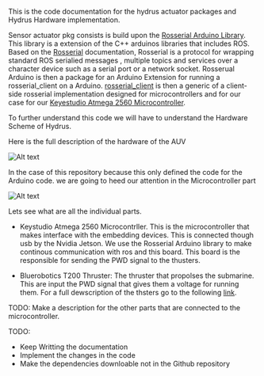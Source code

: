 This is the code documentation for the hydrus actuator packages and Hydrus Hardware implementation.

Sensor actuator pkg consists is build upon the [Rosserial Arduino Library](http://wiki.ros.org/rosserial_arduino). 
This library is a extension of the C++ arduinos libraries that includes ROS. Based on the [Rosserial](http://wiki.ros.org/rosserial) documentation,
Rosserial is a protocol for wrapping standard ROS serialied messages  , multiple topics and services over a character device such as a serial port or 
a network socket. Rosserual Arduino is then a package for an Arduino Extension  for running a rosserial_client on a Arduino. [rosserial_client](http://wiki.ros.org/rosserial_client) is then a generic  of a client-side rosserial implementation designed for microcontrollers and for our case for our [Keyestudio Atmega 2560 
Microcontroller](s).

To further understand this code we will have to understand the Hardware Scheme of Hydrus.

Here is the full description of the hardware of the AUV

![Alt text](<RUMArino Architecture Collection - Page 1.png>)

In the case of this repository because this only defined the code for the Arduino code. we are going to heed our attention in the Microcontroller part




![Alt text](selected.png)


Lets see what are all the individual parts.

- Keystudio Atmega 2560 Microcontrller. This is the microcontroller that makes interface with the embedding devices. This is connected though usb by the Nvidia Jetson. We use the Rosserial Arduino library to make continous communication with ros and this board. This  board is the responsible for sending the  PWD signal to the thusters.

- Bluerobotics T200 Thruster: The thruster that propolses the submarine. This are input the PWD signal that gives them a voltage for running them. For a full dewscription of the thsters go to the following [link](https://bluerobotics.com/store/thrusters/t100-t200-thrusters/t200-thruster-r2-rp/).


TODO: Make a description for the other parts  that are connected to the microcontroller.








TODO: 
 - Keep Writting the documentation
 - Implement the changes in the code
 - Make the dependencies downloable  not in the Github repository


